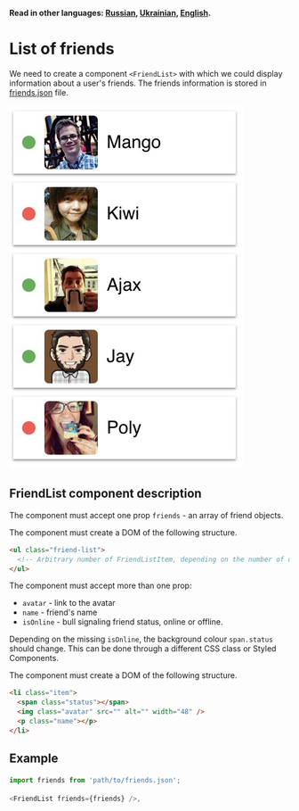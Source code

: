 **Read in other languages: [Russian](README.md), [Ukrainian](README.ua.md), [English](README.en.md).**

# List of friends

We need to create a component `<FriendList>` with which we could display information about a user's friends. The friends information is stored in [friends.json](../../src/components/data/friends.json) file.

![FriendList component preview](./preview.jpg)

## FriendList component description

The component must accept one prop `friends` - an array of friend objects.

The component must create a DOM of the following structure.

```html
<ul class="friend-list">
  <!-- Arbitrary number of FriendListItem, depending on the number of objects in the array -->
</ul>
```

The component must accept more than one prop:

- `avatar` - link to the avatar
- `name` - friend's name
- `isOnline` - bull signaling friend status, online or offline.

Depending on the missing `isOnline`, the background colour `span.status` should change. This can be done through a different CSS class or Styled Components.

The component must create a DOM of the following structure.

```html
<li class="item">
  <span class="status"></span>
  <img class="avatar" src="" alt="" width="48" />
  <p class="name"></p>
</li>
```

## Example

```js
import friends from 'path/to/friends.json';

<FriendList friends={friends} />,
```
